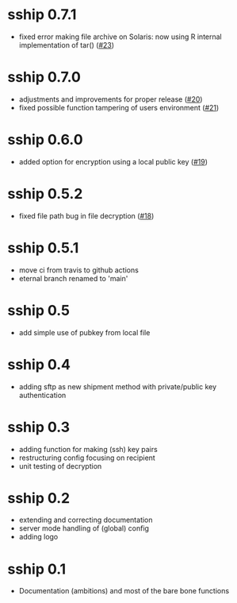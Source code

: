 # sship 0.7.1

* fixed error making file archive on Solaris: now using R internal implementation of tar() ([#23](https://github.com/Rapporteket/sship/pull/23))

# sship 0.7.0

* adjustments and improvements for proper release ([#20](https://github.com/Rapporteket/sship/pull/20))
* fixed possible function tampering of users environment ([#21](https://github.com/Rapporteket/sship/pull/21))

# sship 0.6.0

* added option for encryption using a local public key ([#19](https://github.com/Rapporteket/sship/pull/19))

# sship 0.5.2

* fixed file path bug in file decryption ([#18](https://github.com/Rapporteket/sship/pull/18))

# sship 0.5.1

* move ci from travis to github actions
* eternal branch renamed to 'main'

# sship 0.5

* add simple use of pubkey from local file

# sship 0.4

* adding sftp as new shipment method with private/public key authentication

# sship 0.3

* adding function for making (ssh) key pairs 
* restructuring config focusing on recipient
* unit testing of decryption

# sship 0.2

* extending and correcting documentation
* server mode handling of (global) config
* adding logo

# sship 0.1

* Documentation (ambitions) and most of the bare bone functions
